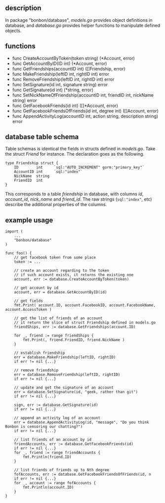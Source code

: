 ## description
In package "bonbon/database", _models.go_ provides object definitions in database, and _database.go_ provides helper functions to manipulate defined objects.

## functions
* func CreateAccountByToken(token string) (\*Account, error)
* func GetAccountByID(ID int) (\*Account, error)
* func GetFriendships(accountID int) ([]Friendship, error)
* func MakeFriendship(leftID int, rightID int) error
* func RemoveFriendship(leftID int, rightID int) error
* func SetSignature(id int, signature string) error
* func GetSignature(id int) (\*string, error)
* func SetNickNameOfFriendship(accountID int, friendID int, nickName string) error
* func GetFacebookFriends(id int) ([]\*Account, error)
* func GetFacebookFriendsOfFriends(id int, degree int) ([]Account, error)
* func AppendActivityLog(accountID int, action string, description string) error

## database table schema
Table schemas is identical the fields in structs defined in _models.go_. Take the struct _Friend_ for instance. The declaration goes as the following.
```
type Friendship struct {
	ID        int     `sql:"AUTO_INCREMENT" gorm:"primary_key"`
	AccountID int     `sql:"index"`
	NickName  string
	FriendID  int
}
```

This corresponds to a table _friendship_ in database, with columns _id_, _account\_id_, _nick\_name_ and _friend\_id_. The raw strings (`sql:"index"`, etc) describe the additional properties of the columns.

## example usage
```
import (
	...
	"bonbon/database"
)

func foo() {
	// get facebook token from some place
	token := ...

	// create an account regarding to the token
	// if such account exists, it returns the existing one
	account, err := database.CreateAccountByToken(token)

	// get account by id
	account, err = database.GetAccountByID(id)

	// get fields
	fmt.Print( account.ID, account.FacebookID, account.FacebookName, account.AccessToken )

	// get the list of friends of an account
	// it return the slice of struct Friendship defined in models.go
	friendShips, err := database.GetFriendships(account.ID)

	for _, friend := range friendShips {
		fmt.Print(, friend.FriendID, friend.NickName )
	}

	// establish friendship
	err = database.MakeFriendship(leftID, rightID)
	if err != nil {...}

	// remove friendship
	err = database.RemoveFriendship(leftID, rightID)
	if err != nil {...}

    // update and get the signature of an account
    err = database.SetSignature(id, "geek, rather than git")
    if err != nil {...}

    sign, err := database.GetSignature(id)
    if err != nil {...}

    // append an activity log of an account
    err = database.AppendActivityLog(id, "message", "Do you think Bonbon is censoring our chatting?")
    if err != nil {...}

    // list friends of an account by id
    friendAccounts, err := database.GetFacebookFriends(id)
    if err != nil {...}
    for _, friend := range friendAccounts {
        fmt.Println(friend.ID)
    }

    // list friends of friends up to Nth degree
    fofAccounts, err := database.GetFacebookFriendsOfFriends(id, n
    if err != nil {...}
    for _, account := range fofAccounts {
        fmt.Println(account.ID)
    }
}

```

